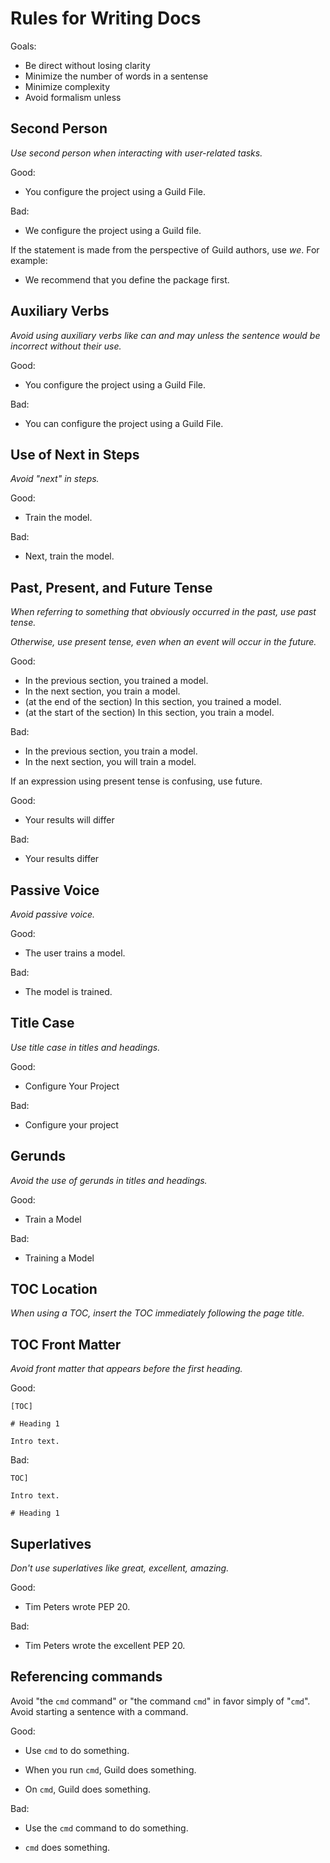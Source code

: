 # Rules for Writing Docs

Goals:

- Be direct without losing clarity
- Minimize the number of words in a sentense
- Minimize complexity
- Avoid formalism unless

## Second Person

*Use second person when interacting with user-related tasks.*

Good:

- You configure the project using a Guild File.

Bad:

- We configure the project using a Guild file.

If the statement is made from the perspective of Guild authors, use
*we*. For example:

- We recommend that you define the package first.

## Auxiliary Verbs

*Avoid using auxiliary verbs like can and may unless the sentence
would be incorrect without their use.*

Good:

- You configure the project using a Guild File.

Bad:

- You can configure the project using a Guild File.

## Use of Next in Steps

*Avoid "next" in steps.*

Good:

- Train the model.

Bad:

- Next, train the model.

## Past, Present, and Future Tense

*When referring to something that obviously occurred in the past, use
past tense.*

*Otherwise, use present tense, even when an event will occur in the
future.*

Good:

- In the previous section, you trained a model.
- In the next section, you train a model.
- (at the end of the section) In this section, you trained a model.
- (at the start of the section) In this section, you train a model.

Bad:

- In the previous section, you train a model.
- In the next section, you will train a model.

If an expression using present tense is confusing, use future.

Good:

- Your results will differ

Bad:

- Your results differ

## Passive Voice

*Avoid passive voice.*

Good:

- The user trains a model.

Bad:

- The model is trained.

## Title Case

*Use title case in titles and headings.*

Good:

- Configure Your Project

Bad:

- Configure your project

## Gerunds

*Avoid the use of gerunds in titles and headings.*

Good:

- Train a Model

Bad:

- Training a Model

## TOC Location

*When using a TOC, insert the TOC immediately following the page
title.*

## TOC Front Matter

*Avoid front matter that appears before the first heading.*

Good:

```
[TOC]

# Heading 1

Intro text.
```

Bad:

```
TOC]

Intro text.

# Heading 1
```

## Superlatives

*Don't use superlatives like great, excellent, amazing.*

Good:

- Tim Peters wrote PEP 20.

Bad:

- Tim Peters wrote the excellent PEP 20.

## Referencing commands

Avoid "the `cmd` command" or "the command `cmd`" in favor simply of
"`cmd`". Avoid starting a sentence with a command.

Good:

- Use `cmd` to do something.

- When you run `cmd`, Guild does something.

- On `cmd`, Guild does something.

Bad:

- Use the `cmd` command to do something.

- `cmd` does something.
